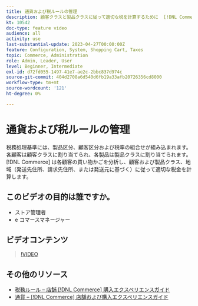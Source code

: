 ```yaml
---
title: 通貨および税ルールの管理
description: 顧客クラスと製品クラスに従って適切な税を計算するために  [!DNL Commerce]  が使用する通貨と税ルールを設定する方法について説明します。
kt: 10542
doc-type: feature video
audience: all
activity: use
last-substantial-update: 2023-04-27T00:00:00Z
feature: Configuration, System, Shopping Cart, Taxes
topic: Commerce, Administration
role: Admin, Leader, User
level: Beginner, Intermediate
exl-id: d72fd055-1497-41e7-ae2c-2bbc837d974c
source-git-commit: 404d2708a6d540d6fb19a33afb20726356cd8000
workflow-type: tm+mt
source-wordcount: '121'
ht-degree: 0%

---
```


# 通貨および税ルールの管理

税務処理基準には、製品区分、顧客区分および税率の組合せが組み込まれます。 各顧客は顧客クラスに割り当てられ、各製品は製品クラスに割り当てられます。 [!DNL Commerce] は各顧客の買い物かごを分析し、顧客および製品クラス、地域（発送先住所、請求先住所、または発送元に基づく）に従って適切な税金を計算します。

## このビデオの目的は誰ですか。

- ストア管理者
- e コマースマネージャー

## ビデオコンテンツ

>[!VIDEO](https://video.tv.adobe.com/v/343657?quality=12&learn=on)

## その他のリソース

- [ 税務ルール – 店舗  [!DNL Commerce]  購入エクスペリエンスガイド ](https://experienceleague.adobe.com/docs/commerce-admin/stores-sales/site-store/taxes/tax-rules.html)
- [ 通貨 –  [!DNL Commerce]  店舗および購入エクスペリエンスガイド ](https://experienceleague.adobe.com/docs/commerce-admin/stores-sales/site-store/currency/currency.html)
